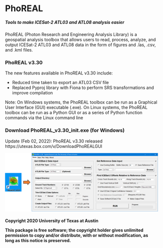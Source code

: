 <h1>PhoREAL</h1>
<h5>Tools to make ICESat-2 ATL03 and ATL08 analysis easier</h5>

PhoREAL (Photon Research and Engineering Analysis Library) is a geospatial analysis toolbox that allows users to read, process, analyze, and output ICESat-2 ATL03 and ATL08 data in the form of figures and .las, .csv, and .kml files. 

<h3>PhoREAL v3.30</h3>

The new features available in PhoREAL v3.30 include: 
* Reduced time taken to export an ATL03 CSV file
* Replaced Pyproj library with Fiona to perform SRS transformations and improve compilation


Note: On Windows systems, the PhoREAL toolbox can be run as a Graphical User Interface (GUI) executable (.exe). On Linux systems, the PhoREAL toolbox can be run as a Python GUI or as a series of Python function commands via
the Linux command line


<h3>Download PhoREAL_v3.30_init.exe (for Windows)</h3>
Update (Feb 02, 2022): PhoREAL v3.30 released
https://utexas.box.com/v/DownloadPhoREALGUI

![PhoREALScreenshot](/images/PhoREAL_screenshot_v3.30.png)

<h4>Copyright 2020 University of Texas at Austin

This package is free software; the copyright holder gives unlimited
permission to copy and/or distribute, with or without modification, as
long as this notice is preserved.</h4>
